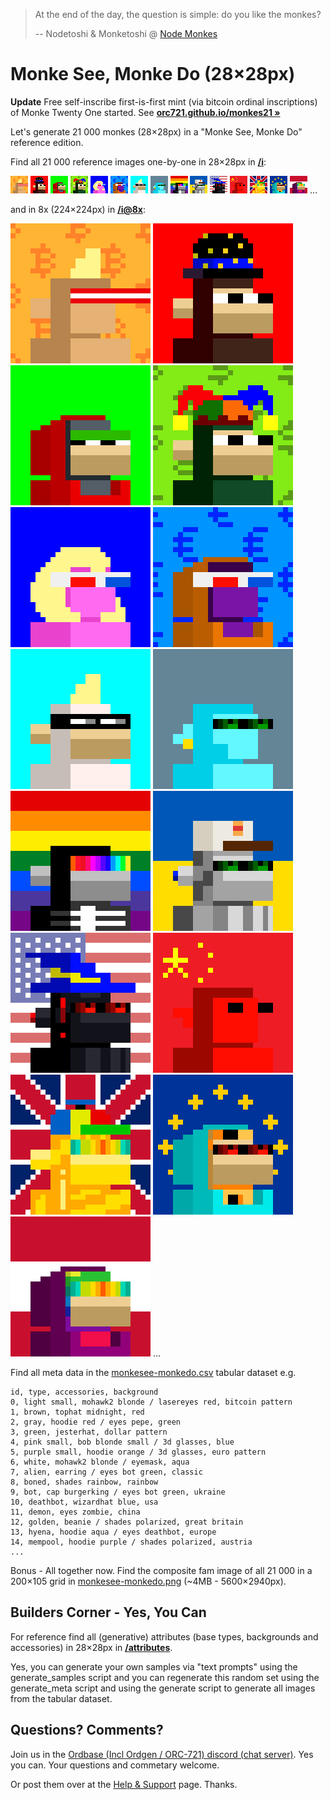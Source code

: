 
<!--

NodeMonkes is not an institute, movement, council or DAO. 

There is no utility. No roadmap. No events. No merch. Nothing.

We like to experiment and make cool things.
https://twitter.com/nodemonkes/status/1725468472975450230

Enjoy them. Or don’t. We don’t really care.
> Mint Mechanics - We will use a descending price Dutch auction. No whitelist.
> Starting price and duration to be announced. We are considering the impact on the mempool and bot reduction measures.  [(Dec/8)](https://twitter.com/nodemonkes/status/1733133560880435557)
>
>  o o o
>
>  o o o
>
> After we distribute the collection, 
> Nodetoshi & Monketoshi will buy yachts, with cryogenic chambers on board, and vanish forever. Ahoy!
>
> Nodemonkes are immutable digital collectibles on bitcoin. 
>
> Their art, provenance & time in history are the utility. Expect nothing more. Do not overspend. [Dec/11](https://twitter.com/nodemonkes/status/1734264167605960886)
>
>  -- Nodetoshi & Monketoshi (Node Monkes)

-->




>  At the end of the day, the question is simple: do you like the monkes? 
>
> -- Nodetoshi & Monketoshi @ [Node Monkes](https://twitter.com/nodemonkes)

<!--  source - https://twitter.com/nodemonkes/status/1733948465854460278 -->


#  Monke See, Monke Do (28×28px)


**Update**  Free self-inscribe first-is-first mint (via bitcoin ordinal inscriptions) of Monke Twenty One started. See [**orc721.github.io/monkes21 »**](https://orc721.github.io/monkes21) 



Let's generate 21 000 monkes (28×28px) in a "Monke See, Monke Do" reference edition.


Find all 21 000 reference images one-by-one in 28×28px in [**/i**](i):

![](i/monke00000.png)
![](i/monke00001.png)
![](i/monke00002.png)
![](i/monke00003.png)
![](i/monke00004.png)
![](i/monke00005.png)
![](i/monke00006.png)
![](i/monke00007.png)
![](i/monke00008.png)
![](i/monke00009.png)
![](i/monke00010.png) 
![](i/monke00011.png)
![](i/monke00012.png)
![](i/monke00013.png)
![](i/monke00014.png) ...

and in 8x (224×224px) in [**/i@8x**](i@8x):

![](i@8x/monke00000@8x.png)
![](i@8x/monke00001@8x.png)
![](i@8x/monke00002@8x.png)
![](i@8x/monke00003@8x.png)
![](i@8x/monke00004@8x.png)
![](i@8x/monke00005@8x.png)
![](i@8x/monke00006@8x.png)
![](i@8x/monke00007@8x.png)
![](i@8x/monke00008@8x.png)
![](i@8x/monke00009@8x.png)
![](i@8x/monke00010@8x.png) 
![](i@8x/monke00011@8x.png)
![](i@8x/monke00012@8x.png)
![](i@8x/monke00013@8x.png)
![](i@8x/monke00014@8x.png) ...



Find all meta data in the [monkesee-monkedo.csv](monkesee-monkedo.csv) tabular dataset e.g.

```
id, type, accessories, background
0, light small, mohawk2 blonde / lasereyes red, bitcoin pattern
1, brown, tophat midnight, red
2, gray, hoodie red / eyes pepe, green
3, green, jesterhat, dollar pattern
4, pink small, bob blonde small / 3d glasses, blue
5, purple small, hoodie orange / 3d glasses, euro pattern
6, white, mohawk2 blonde / eyemask, aqua
7, alien, earring / eyes bot green, classic
8, boned, shades rainbow, rainbow
9, bot, cap burgerking / eyes bot green, ukraine
10, deathbot, wizardhat blue, usa
11, demon, eyes zombie, china
12, golden, beanie / shades polarized, great britain
13, hyena, hoodie aqua / eyes deathbot, europe
14, mempool, hoodie purple / shades polarized, austria
...
```



Bonus - All together now. Find the composite fam image of all 21 000 in a 200×105 grid in [monkesee-monkedo.png](monkesee-monkedo.png) (~4MB - 5600×2940px).




## Builders Corner - Yes, You Can

For reference find all (generative) attributes (base types, backgrounds and accessories) in 28×28px in [**/attributes**](attributes).

Yes, you can generate your own samples via "text prompts" using the generate_samples script
and you can regenerate this random set 
using the generate_meta script
and using the generate script to generate all images
from the tabular dataset.



## Questions? Comments?


Join us in the [Ordbase (Incl Ordgen / ORC-721) discord (chat server)](https://discord.gg/dDhvHKjm2t). Yes you can.
Your questions and commetary welcome.

Or post them over at the [Help & Support](https://github.com/geraldb/help) page. Thanks.

